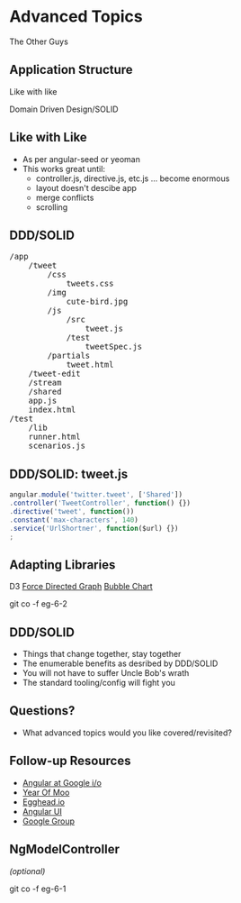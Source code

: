 # Advanced Topics
The Other Guys


## Application Structure

Like with like

Domain Driven Design/SOLID


## Like with Like

- As per angular-seed or yeoman
- This works great until:
  - controller.js, directive.js, etc.js ... become enormous
  - layout doesn't descibe app
  - merge conflicts
  - scrolling


## DDD/SOLID

<pre>
/app
    /tweet
        /css
            tweets.css
        /img
            cute-bird.jpg
        /js
            /src
                tweet.js
            /test
                tweetSpec.js
        /partials
            tweet.html
    /tweet-edit
    /stream
    /shared
    app.js
    index.html
/test
    /lib
    runner.html
    scenarios.js
</pre>


## DDD/SOLID: tweet.js

```javascript
angular.module('twitter.tweet', ['Shared'])
.controller('TweetController', function() {})
.directive('tweet', function())
.constant('max-characters', 140)
.service('UrlShortner', function($url) {})
;
```


## Adapting Libraries
D3
[Force Directed Graph](http://bl.ocks.org/mbostock/4062045)
[Bubble Chart](http://bl.ocks.org/mbostock/4063269)

git co -f eg-6-2

## DDD/SOLID

- Things that change together, stay together
- The enumerable benefits as desribed by DDD/SOLID
- You will not have to suffer Uncle Bob's wrath
- The standard tooling/config will fight you


## Questions?
- What advanced topics would you like covered/revisited?


## Follow-up Resources

- [Angular at Google i/o](http://www.youtube.com/watch?v=HCR7i5F5L8c)
- [Year Of Moo](http://www.yearofmoo.com/)
- [Egghead.io](http://www.egghead.io/)
- [Angular UI](http://angular-ui.github.io/)
- [Google Group](https://groups.google.com/forum/?fromgroups#!forum/angular)


## NgModelController
_(optional)_

git co -f eg-6-1